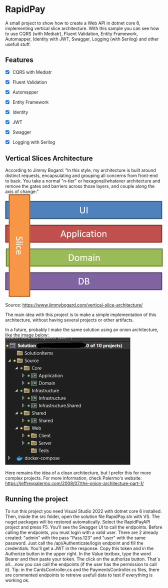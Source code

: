 
# RapidPay

A small project to show how to create a Web API in dotnet core 6, implementing vertical slice architecture.
With this sample you can see how to use CQRS (with Mediatr), Fluent Validation, Entity Framework, Automapper, Identity with JWT, Swagger, Logging (with Serilog) and other usefull stuff.


## Features

- [x] CQRS with Mediatr
- [x] Fluent Validation
- [x] Automapper
- [x] Entity Framework
- [x] Identity
- [x] JWT
- [x] Swagger
- [x] Logging with Serilog



## Vertical Slices Architecture

According to Jimmy Bogard: "In this style, my architecture is built around distinct requests, encapsulating and grouping all concerns from front-end to back. You take a normal "n-tier" or hexagonal/whatever architecture and remove the gates and barriers across those layers, and couple along the axis of change:"
![vertical-slices](https://github.com/hgdiaz/RapidPay/blob/main/img/slices.png?raw=true)

Source: https://www.jimmybogard.com/vertical-slice-architecture/

The main idea with this project is to make a simple implementation of this architecture, without having several projects or other artifacts.

In a future, probably I make the same solution using an onion architecture, like the image below:
![onion-sample](https://github.com/hgdiaz/RapidPay/blob/main/img/Onion_sample.jpg?raw=true)

Here remains the idea of a clean architecture, but I prefer this for more complex projects.
For more information, check Palermo's website: https://jeffreypalermo.com/2008/07/the-onion-architecture-part-1/

## Running the project
To run this project you need Visual Studio 2022 with dotnet core 6 installed.
Then, inside the src folder, open the solution file RapidPay.sln with VS.
The nuget packages will be restored automatically.
Select the RapidPayAPI project and press F5. You'll see the Swagger UI to call the endpoints.
Before calling the endpoints, you must login with a valid user. There are 2 already created: "admin" with the pass "Pass.123" and "user" with the same password.
Just call the /api/Authenticate/login endpoint and fill the credentials. You'll get a JWT in the response. Copy this token and in the Authorize button in the upper right. In the Value textbox, type the word Bearer and then paste your token. The click on the authorize button. That´s all....now you can call the endpoints (if the user has the permission to call it).
Tip: in the CardsController.cs and the PaymentsController.cs files, there are commented endpoints to retreive usefull data to test if everything is working ok.
